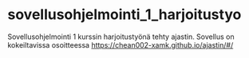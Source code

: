 # sovellusohjelmointi_1_harjoitustyo

Sovellusohjelmointi 1 kurssin harjoitustyönä tehty ajastin. Sovellus on kokeiltavissa osoitteessa https://chean002-xamk.github.io/ajastin/#/

